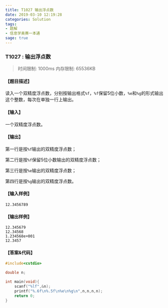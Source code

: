 ```yaml
---
title: T1027 输出浮点数
date: 2019-03-10 12:19:28
categories: Solution
tags:
- 题解
- 信息学奥赛一本通
sage: true
---
```


### T1027 : 输出浮点数

> 时间限制: $1000 \text{ms}$ 内存限制: $65536 \text{KB}$

<!-- more -->

#### 【题目描述】

读入一个双精度浮点数，分别按输出格式`%f`，`%f`保留$5$位小数，`%e`和`%g`的形式输出这个整数，每次在单独一行上输出。

#### 【输入】

一个双精度浮点数。

#### 【输出】

第一行是按`%f`输出的双精度浮点数；

第二行是按`%f`保留$5$位小数输出的双精度浮点数；

第三行是按`%e`输出的双精度浮点数；

第四行是按`%g`输出的双精度浮点数。

#### 【输入样例】

```
12.3456789
```

#### 【输出样例】

```
12.345679
12.34568
1.234568e+001
12.3457
```

#### 【答案&代码】

```cpp
#include<cstdio>

double n;

int main(void){
    scanf("%lf",&n);
    printf("%.6f\n%.5f\n%e\n%g\n",n,n,n,n);
    return 0;
}
```
